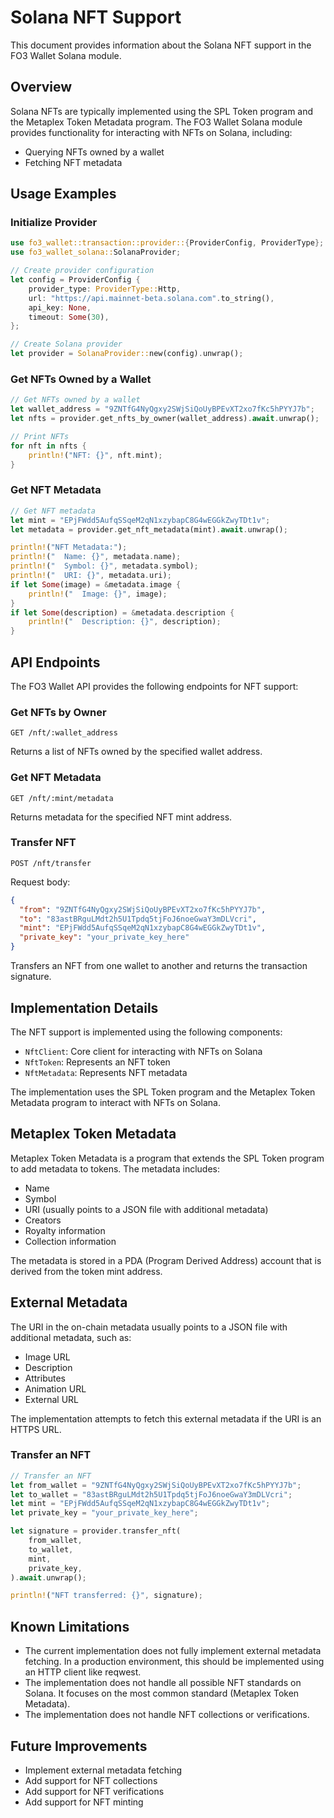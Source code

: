 # Solana NFT Support

This document provides information about the Solana NFT support in the FO3 Wallet Solana module.

## Overview

Solana NFTs are typically implemented using the SPL Token program and the Metaplex Token Metadata program. The FO3 Wallet Solana module provides functionality for interacting with NFTs on Solana, including:

- Querying NFTs owned by a wallet
- Fetching NFT metadata

## Usage Examples

### Initialize Provider

```rust
use fo3_wallet::transaction::provider::{ProviderConfig, ProviderType};
use fo3_wallet_solana::SolanaProvider;

// Create provider configuration
let config = ProviderConfig {
    provider_type: ProviderType::Http,
    url: "https://api.mainnet-beta.solana.com".to_string(),
    api_key: None,
    timeout: Some(30),
};

// Create Solana provider
let provider = SolanaProvider::new(config).unwrap();
```

### Get NFTs Owned by a Wallet

```rust
// Get NFTs owned by a wallet
let wallet_address = "9ZNTfG4NyQgxy2SWjSiQoUyBPEvXT2xo7fKc5hPYYJ7b";
let nfts = provider.get_nfts_by_owner(wallet_address).await.unwrap();

// Print NFTs
for nft in nfts {
    println!("NFT: {}", nft.mint);
}
```

### Get NFT Metadata

```rust
// Get NFT metadata
let mint = "EPjFWdd5AufqSSqeM2qN1xzybapC8G4wEGGkZwyTDt1v";
let metadata = provider.get_nft_metadata(mint).await.unwrap();

println!("NFT Metadata:");
println!("  Name: {}", metadata.name);
println!("  Symbol: {}", metadata.symbol);
println!("  URI: {}", metadata.uri);
if let Some(image) = &metadata.image {
    println!("  Image: {}", image);
}
if let Some(description) = &metadata.description {
    println!("  Description: {}", description);
}
```

## API Endpoints

The FO3 Wallet API provides the following endpoints for NFT support:

### Get NFTs by Owner

```
GET /nft/:wallet_address
```

Returns a list of NFTs owned by the specified wallet address.

### Get NFT Metadata

```
GET /nft/:mint/metadata
```

Returns metadata for the specified NFT mint address.

### Transfer NFT

```
POST /nft/transfer
```

Request body:
```json
{
  "from": "9ZNTfG4NyQgxy2SWjSiQoUyBPEvXT2xo7fKc5hPYYJ7b",
  "to": "83astBRguLMdt2h5U1Tpdq5tjFoJ6noeGwaY3mDLVcri",
  "mint": "EPjFWdd5AufqSSqeM2qN1xzybapC8G4wEGGkZwyTDt1v",
  "private_key": "your_private_key_here"
}
```

Transfers an NFT from one wallet to another and returns the transaction signature.

## Implementation Details

The NFT support is implemented using the following components:

- `NftClient`: Core client for interacting with NFTs on Solana
- `NftToken`: Represents an NFT token
- `NftMetadata`: Represents NFT metadata

The implementation uses the SPL Token program and the Metaplex Token Metadata program to interact with NFTs on Solana.

## Metaplex Token Metadata

Metaplex Token Metadata is a program that extends the SPL Token program to add metadata to tokens. The metadata includes:

- Name
- Symbol
- URI (usually points to a JSON file with additional metadata)
- Creators
- Royalty information
- Collection information

The metadata is stored in a PDA (Program Derived Address) account that is derived from the token mint address.

## External Metadata

The URI in the on-chain metadata usually points to a JSON file with additional metadata, such as:

- Image URL
- Description
- Attributes
- Animation URL
- External URL

The implementation attempts to fetch this external metadata if the URI is an HTTPS URL.

### Transfer an NFT

```rust
// Transfer an NFT
let from_wallet = "9ZNTfG4NyQgxy2SWjSiQoUyBPEvXT2xo7fKc5hPYYJ7b";
let to_wallet = "83astBRguLMdt2h5U1Tpdq5tjFoJ6noeGwaY3mDLVcri";
let mint = "EPjFWdd5AufqSSqeM2qN1xzybapC8G4wEGGkZwyTDt1v";
let private_key = "your_private_key_here";

let signature = provider.transfer_nft(
    from_wallet,
    to_wallet,
    mint,
    private_key,
).await.unwrap();

println!("NFT transferred: {}", signature);
```

## Known Limitations

- The current implementation does not fully implement external metadata fetching. In a production environment, this should be implemented using an HTTP client like reqwest.
- The implementation does not handle all possible NFT standards on Solana. It focuses on the most common standard (Metaplex Token Metadata).
- The implementation does not handle NFT collections or verifications.

## Future Improvements

- Implement external metadata fetching
- Add support for NFT collections
- Add support for NFT verifications
- Add support for NFT minting
